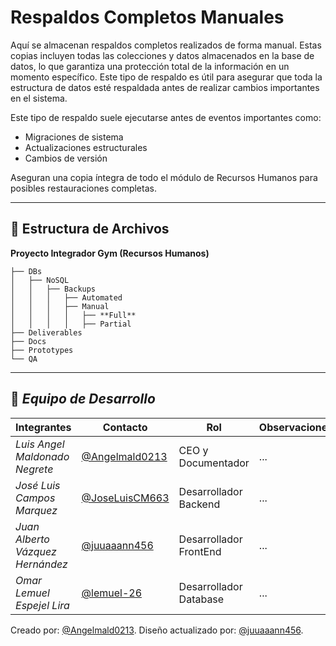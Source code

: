 # Respaldos Completos Manuales

Aquí se almacenan respaldos completos realizados de forma manual. Estas copias incluyen todas las colecciones y datos almacenados en la base de datos, lo que garantiza una protección total de la información en un momento específico. Este tipo de respaldo es útil para asegurar que toda la estructura de datos esté respaldada antes de realizar cambios importantes en el sistema.

Este tipo de respaldo suele ejecutarse antes de eventos importantes como:
- Migraciones de sistema
- Actualizaciones estructurales
- Cambios de versión

Aseguran una copia íntegra de todo el módulo de Recursos Humanos para posibles restauraciones completas.

---

## 📁 **Estructura de Archivos**
**Proyecto Integrador Gym (Recursos Humanos)**
```plaintext
├── DBs
│   ├── NoSQL
│   │   ├── Backups
│   │   │   ├── Automated
│   │   │   ├── Manual
│   │   │   │   ├── **Full**
│   │   │   │   ├── Partial
├── Deliverables
├── Docs
├── Prototypes
└── QA
```


---
## 👥 *Equipo de Desarrollo*

| Integrantes                   | Contacto                                                   | Rol                      | Observaciones |
| ----------------------------- | ---------------------------------------------------------- | ------------------------ | ------------- |
| *Luis Angel Maldonado Negrete*    | [@Angelmald0213](https://github.com/Angelmald0213)                     | CEO y Documentador | ...           |
| *José Luis Campos Marquez* | [@JoseLuisCM663](https://github.com/JoseLuisCM663)             | Desarrollador Backend             | ...           |
| *Juan Alberto Vázquez Hernández*   | [@juuaaann456](https://github.com/MRVargas19)               | Desarrollador FrontEnd             | ...           |
| *Omar Lemuel Espejel Lira* | [@lemuel-26](https://github.com/lemuel-26) | Desarrollador Database   | ...           |


Creado por: [@Angelmald0213](https://github.com/Angelmald0213).
Diseño actualizado por: [@juuaaann456](https://github.com/juuaaann456). 
